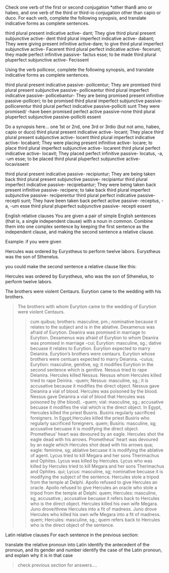 Check one verb of the first or second conjugation *other than8 amo or habeo, and one verb of the third or third-io conjugation other than capio or duco. For each verb, complete the following synopsis, and translate indicative forms as complete sentences.

third plural present indicative active- dant; They give 
third plural present subjunctive active- dent
third plural imperfect indicative active- dabant; They were giving
present infinitive active-dare; to give 
third plural imperfect subjunctive active- Facerent
third plural perfect indicative active- fecerunt; they made
perfect infinitive passive- factus esse; to be made
third plural pluperfect subjunctive active- Fecissent

Using the verb polliceor, complete the following synopsis, and translate indicative forms as complete sentences.

third plural present indicative passive- pollicentur; They are promised
third plural present subjunctive passive- polliceantur
third plural imperfect indicative passive- pollicebantur- They are being promised
present infinitive passive-polliceri; to be promised 
third plural imperfect subjunctive passive-pollicerentur
third plural perfect indicative passive-polliciti sunt They were promised/ -have been promised
perfect active passive-none
third plural pluperfect subjunctive passive-polliciti essent 

Do a synopsis here… one 1st or 2nd, one 3rd or 3rdio (but not amo, habeo, capio or duco)
third plural present indicative active- locant; They place
third plural present subjunctive active- locent
third plural imperfect indicative active- locabant; They were placing
present infinitive active- locare; to place
third plural imperfect subjunctive active- locarent
third plural perfect indicative active- locavit; They placed
perfect infinitive passive- locatus, -a, -um esse; to be placed
third plural pluperfect subjunctive active- locavissent


third plural present indicative passive- recipiuntur; They are being taken back
third plural present subjunctive passive- recipiantur
third plural imperfect indicative passive- recipiebantur; They were being taken back
present infinitive passive- recipere; to take back
third plural imperfect subjunctive passive- reciperentur
third plural perfect indicative passive- recepti sunt; They  have been taken back
perfect active passive- receptus, -a, -um esse
third plural pluperfect subjunctive passive- recepti essent


English relative clauses
You are given a pair of simple English sentences (that is, a single independent clause) with a noun in common. Combine them into one complex sentence by keeping the first sentence as the independent clause, and making the second sentence a relative clause.

Example: if you were given

Hercules was ordered by Eurystheus to perform twelve labors. Eurystheus was the son of Sthenelus.

you could make the second sentence a relative clause like this:

Hercules was ordered by Eurystheus, who was the son of Sthenelus, to perform twelve labors.

The brothers were violent Centaurs. Eurytion came to the wedding with his brothers.
  >The brothers with whom Eurytion came to the wedding of Eurytion were violent Centaurs.
   >> cum quibus; brothers: masculine, pm.; nominative because it relates to the subject and is in the ablative.
Dexamenus was afraid of Eurytion. Deanira was promised in marriage to Eurytion.
  Dexamenus was afraid of Eurytion to whom Deanira was promised in marriage
    -cui; Eurytion: masculine, sg.; dative becuase it relates to Eurytion. 
Eurytion expected to marry Deianira. Eurytion’s brothers were centaurs.
  Eurytion whose brothers were centuars expected to marry Deianira.
    -cuius; Eurytion: masculine, genitive, sg; it modifies Eurytion in the second sentence which is genitive.
Nessus tried to rape Deianira. Hercules killed Nessus.
  Nessus whom Hercules killed tried to rape Deinira.
    -quem; Nessus: masculine, sg.; it is accusative because it modifies the direct object.
Nessus gave Deianira a vial of blood. Hercules was poisoned by the blood.
  Nessus gave Deianira a vial of blood that Hercules was poisoned by (the blood).
    -quem; vial: masculine, sg.; accusative becuase it modifies the vial which is the direct object.
In Egypt, Hercules killed the priest Busiris. Busiris regularly sacrificed foreigners.
  In Egypt,Hercules killed the priest Busiris who regularly sacrificed foreigners.
    quem; Busiris: masculine, sg; accusative becuase it is modifying the direct object.
Prometheus’ heart was devoured by an eagle. Hercules shot the eagle dead with his arrows.
  Prometheus' heart was devoured by an eagle which Hercules shot dead with his arrows
 qua; eagle: feminine, sg; ablative becuase it is modifying the ablative of agent.
Lycus tried to kill Megara and her sons Therimachus and Ophites. Lycus was killed by Hercules.
  Lycus who was killed by Hercules tried to kill Megara and her sons Therimachus and Ophites.
  qui; Lycus: masculine, sg; nominative becuase it is modifying the subject of the sentence.
Hercules stole a tripod from the temple at Delphi. Apollo refused to give Hercules an oracle.
 Apollo refused to give Hercules an oracle who stole a tripod from the temple at Delphi.
 quem; Hercules: masculine, sg, accusative.; accusative becuase it refers back to Hercules who is the direct object.
Hercules killed his own wife Megara. Juno drove/threw Hercules into a fit of madness.
   Juno drove Hercules who killed his own wife Megara into a fit of madness.
  quem; Hercules: masculine, sg.; quem refers back to Hercules who is the direct object of the sentence.
  
Latin relative clauses
For each sentence in the previous section:

translate the relative pronoun into Latin
identify the antecedent of the pronoun, and its gender and number
identify the case of the Latin pronoun, and explain why it is in that case

>check previous section for answers....

